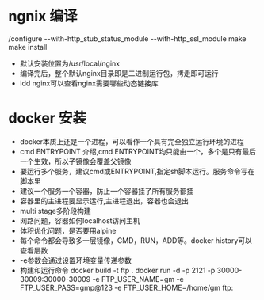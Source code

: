 # ngnix 编译 
/configure --with-http_stub_status_module --with-http_ssl_module 
make 
make install 
* 默认安装位置为/usr/local/nginx
* 编译完后，整个默认nginx目录即是二进制运行包，拷走即可运行
* ldd nginx可以查看nginx需要哪些动态链接库
# docker 安装
* docker本质上还是一个进程，可以看作一个具有完全独立运行环境的进程
* cmd ENTRYPOINT 介绍,cmd ENTRYPOINT均只能由一个，多个是只有最后一个生效，所以子镜像会覆盖父镜像
* 要运行多个服务，建议cmd或ENTRYPOINT,指定sh脚本运行。服务命令写在脚本里
* 建议一个服务一个容器，防止一个容器挂了所有服务都挂
* 容器里的主进程要显示运行,主进程退出，容器也会退出
* multi stage多阶段构建
* 网路问题，容器如何localhost访问主机
* 体积优化问题，是否要用alpine
* 每个命令都会导致多一层镜像，CMD，RUN，ADD等。docker history可以查看层数
* -e参数会通过设置环境变量传递参数
* 构建和运行命令
docker build -t ftp .
docker run -d -p 2121 -p 30000-30009:30000-30009 -e FTP_USER_NAME=gm -e FTP_USER_PASS=gmp@123 -e FTP_USER_HOME=/home/gm ftp:
